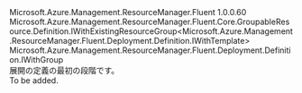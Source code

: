 <Type Name="IBlank" FullName="Microsoft.Azure.Management.ResourceManager.Fluent.Deployment.Definition.IBlank">
  <TypeSignature Language="C#" Value="public interface IBlank : Microsoft.Azure.Management.ResourceManager.Fluent.Core.GroupableResource.Definition.IWithExistingResourceGroup&lt;Microsoft.Azure.Management.ResourceManager.Fluent.Deployment.Definition.IWithTemplate&gt;, Microsoft.Azure.Management.ResourceManager.Fluent.Deployment.Definition.IWithGroup" />
  <TypeSignature Language="ILAsm" Value=".class public interface auto ansi abstract IBlank implements class Microsoft.Azure.Management.ResourceManager.Fluent.Core.GroupableResource.Definition.IWithExistingResourceGroup`1&lt;class Microsoft.Azure.Management.ResourceManager.Fluent.Deployment.Definition.IWithTemplate&gt;, class Microsoft.Azure.Management.ResourceManager.Fluent.Deployment.Definition.IWithGroup" />
  <TypeSignature Language="DocId" Value="T:Microsoft.Azure.Management.ResourceManager.Fluent.Deployment.Definition.IBlank" />
  <TypeSignature Language="VB.NET" Value="Public Interface IBlank&#xA;Implements IWithExistingResourceGroup(Of IWithTemplate), IWithGroup" />
  <TypeSignature Language="F#" Value="type IBlank = interface&#xA;    interface IWithGroup&#xA;    interface IWithExistingResourceGroup&lt;IWithTemplate&gt;" />
  <AssemblyInfo>
    <AssemblyName>Microsoft.Azure.Management.ResourceManager.Fluent</AssemblyName>
    <AssemblyVersion>1.0.0.60</AssemblyVersion>
  </AssemblyInfo>
  <Interfaces>
    <Interface>
      <InterfaceName>Microsoft.Azure.Management.ResourceManager.Fluent.Core.GroupableResource.Definition.IWithExistingResourceGroup&lt;Microsoft.Azure.Management.ResourceManager.Fluent.Deployment.Definition.IWithTemplate&gt;</InterfaceName>
    </Interface>
    <Interface>
      <InterfaceName>Microsoft.Azure.Management.ResourceManager.Fluent.Deployment.Definition.IWithGroup</InterfaceName>
    </Interface>
  </Interfaces>
  <Docs>
    <summary>
            展開の定義の最初の段階です。
            </summary>
    <remarks>To be added.</remarks>
  </Docs>
  <Members />
</Type>